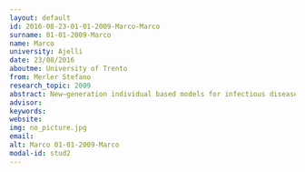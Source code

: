 ```yaml
---
layout: default 
id: 2016-08-23-01-01-2009-Marco-Marco
surname: 01-01-2009-Marco
name: Marco
university: Ajelli
date: 23/08/2016
aboutme: University of Trento
from: Merler Stefano
research_topic: 2009
abstract: New–generation individual based models for infectious diseases transmission
advisor: 
keywords: 
website: 
img: no_picture.jpg
email: 
alt: Marco 01-01-2009-Marco
modal-id: stud2
---
```

